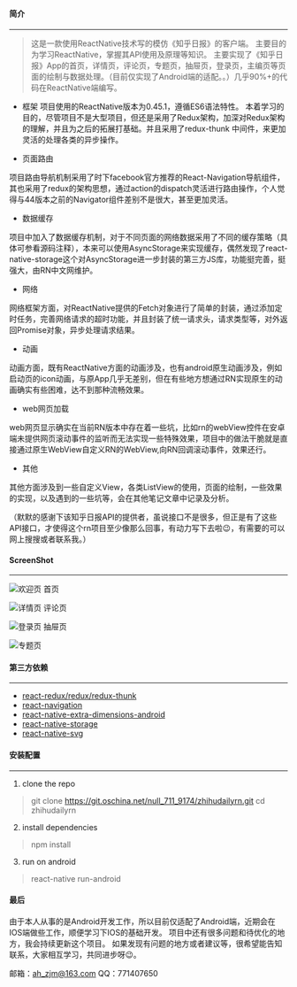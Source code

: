 ##### 
#### 简介
---
> 这是一款使用ReactNative技术写的模仿《知乎日报》的客户端。
主要目的为学习ReactNative，掌握其API使用及原理等知识。
>  主要实现了《知乎日报》App的首页，详情页，评论页，专题页，抽屉页，登录页，主编页等页面的绘制与数据处理。（目前仅实现了Android端的适配。。）几乎90%+的代码在ReactNative端编写。

- 框架
项目使用的ReactNative版本为0.45.1，遵循ES6语法特性。
本着学习的目的，尽管项目不是大型项目，但还是采用了Redux架构，加深对Redux架构的理解，并且为之后的拓展打基础。并且采用了redux-thunk 中间件，来更加灵活的处理各类的异步操作。

- 页面路由

项目路由导航机制采用了时下facebook官方推荐的React-Navigation导航组件，其也采用了redux的架构思想，通过action的dispatch灵活进行路由操作，个人觉得与44版本之前的Navigator组件差别不是很大，甚至更加灵活。

- 数据缓存

项目中加入了数据缓存机制，对于不同页面的网络数据采用了不同的缓存策略（具体可参看源码注释），本来可以使用AsyncStorage来实现缓存，偶然发现了react-native-storage这个对AsyncStorage进一步封装的第三方JS库，功能挺完善，挺强大，由RN中文网维护。

- 网络

网络框架方面，对ReactNative提供的Fetch对象进行了简单的封装，通过添加定时任务，完善网络请求的超时功能，并且封装了统一请求头，请求类型等，对外返回Promise对象，异步处理请求结果。

- 动画

动画方面，既有ReactNative方面的动画涉及，也有android原生动画涉及，例如启动页的icon动画，与原App几乎无差别，但在有些地方想通过RN实现原生的动画确实有些困难，达不到那种流畅效果。

- web网页加载

web网页显示确实在当前RN版本中存在着一些坑，比如rn的webView控件在安卓端未提供网页滚动事件的监听而无法实现一些特殊效果，项目中的做法干脆就是直接通过原生WebView自定义RN的WebView,向RN回调滚动事件，效果还行。

- 其他

其他方面涉及到一些自定义View，各类ListView的使用，页面的绘制，一些效果的实现，以及遇到的一些坑等，会在其他笔记文章中记录及分析。

（默默的感谢下该知乎日报API的提供者，虽说接口不是很多，但正是有了这些API接口，才使得这个rn项目至少像那么回事，有动力写下去啦😉，有需要的可以网上搜搜或者联系我。）
#### ScreenShot
---

![欢迎页  首页](http://upload-images.jianshu.io/upload_images/1948083-dad44eebcedaf8d0.jpg?imageMogr2/auto-orient/strip%7CimageView2/2/w/1240)





![详情页 评论页](http://upload-images.jianshu.io/upload_images/1948083-ac42b517d585a40c.jpg?imageMogr2/auto-orient/strip%7CimageView2/2/w/1240)






![登录页 抽屉页](http://upload-images.jianshu.io/upload_images/1948083-bcfd7a494fd559a1.jpg?imageMogr2/auto-orient/strip%7CimageView2/2/w/1240)






![专题页](http://upload-images.jianshu.io/upload_images/1948083-db9161e17e36a27e.jpg?imageMogr2/auto-orient/strip%7CimageView2/2/w/1240)




#### 第三方依赖
---
- [react-redux/redux/redux-thunk](http://www.ruanyifeng.com/blog/2016/09/redux_tutorial_part_one_basic_usages.html)
-  [react-navigation](https://reactnavigation.org)
- [react-native-extra-dimensions-android](https://github.com/Sunhat/react-native-extra-dimensions-android)
- [react-native-storage](https://github.com/sunnylqm/react-native-storage)
- [react-native-svg](https://github.com/react-native-community/react-native-svg)



#### 安装配置
---
1. clone the repo
> git clone https://git.oschina.net/null_711_9174/zhihudailyrn.git
>cd zhihudailyrn

2. install dependencies 
> npm install

3. run on android 
> react-native run-android

#### 最后
由于本人从事的是Android开发工作，所以目前仅适配了Android端，近期会在IOS端做些工作，顺便学习下IOS的基础开发。
项目中还有很多问题和待优化的地方，我会持续更新这个项目。
如果发现有问题的地方或者建议等，很希望能告知联系，大家相互学习，共同进步呀😉。


邮箱：ah_zjm@163.com
QQ：771407650